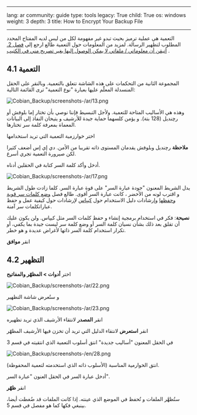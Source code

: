 

---

lang: ar
community: guide
type: tools
legacy: True
child: True
os: windows
weight: 3
depth: 3
title: How to Encrypt Your Backup File

---

<p>التعمية هي عملية ترميز بحيث تبدو غير مفهومة لكل من ليس لديه المفتاح المحدد المطلوب لتظهير الرسالة. لمزيد من المعلومات حول التعمية طالع ارجع إلى <a href="/ar/chapter_02"> فصل 2. أتيقن أن معلوماتي / ملفاتي لا يمكن الوصول إليها بغير تصريح مني في الكتيب</a> .</p>

<h2>4.1 التعمية</h2>

<p>المجموعة الثانية من التحكمات على هذه الشاشة تتعلق بالتعمية. وبالنقر على الحقل المنسدلة المعلّم عليها بعبارة "نوع التعمية" ترى القائمة التالية:</p>

<p><img alt="Cobian_Backup/screenshots-/ar/13.png" src="http://www.ar.securityinabox.org/sites/securitybkp.ngoinabox.org/files/u5/cobian-ar/13.png" title="Cobian_Backup/screenshots-/ar/13.png" /></p>

<p>وهذه هي الأساليب المتاحة للتعمية. ولأجل التبسيط فإننا نوصي بأن تختار إما بلوفش أو رچنديل (128 بتة). و يؤمن كلسهما حماية جيدة للأرشيف و يتيحان النفاذ إلى البيانات المعماة بمعرفة كلمة سر تختارها.</p>

<p>اختر خوارزمية التعمية التي تريد استخدامها</p>

<p><strong>ملاحظة</strong> رچنديل وبلوفش يقدمان المستوى ذاته تقريبا من الأمن. دي إي إس أضعف كثيرا لكن صيرورة التعمية تجري أسرع.</p>

<p>أدخل وأكد كلمة السر كتابة في الحقلين أدناه.</p>

<p><img alt="Cobian_Backup/screenshots-/ar/17.png" src="http://www.ar.securityinabox.org/sites/securitybkp.ngoinabox.org/files/u5/cobian-ar/17.png" title="Cobian_Backup/screenshots-/ar/17.png" /></p>

<p>يدل الشريط المعنون "جودة عبارة السر" على قوة عبارة السر. كلما زادت طول الشريط و اقترب لونه من الأخضر ، كانت عبارة السر أقوى. طالع فصل <a href="/chapter_03"> وضع كلمات سر قوية وحفظها</a> وإرشادات دليل الاستخدام حول <a href="keePass"> كيپاس</a> لإرشادات حول كيفية عمل و حفظ عباراتكلمات سر آمنة.</p>

<p><strong>نصيحة</strong>: فكر في استخدام برمجية إنشاء و حفظ كلمات السر مثل كيپاس. ولن يكون عليك أن تقلق بعد ذلك بشأن نسيان كلمة السر أو وضع كلمة سر ليست جيدة بما يكفي، أو تكرار استخدام كلمة السر ذاتها لأغراض عديدة و هو خطر.</p>

<p>انقر <strong>موافق</strong></p>

<h2>4.2 التظهير</h2>

<p>اختر <strong>أدوات &gt; المظهّر والمفاتيح</strong></p>

<p><img alt="Cobian_Backup/screenshots-/ar/22.png" src="http://www.ar.securityinabox.org/sites/securitybkp.ngoinabox.org/files/u5/cobian-ar/22.png" title="Cobian_Backup/screenshots-/ar/22.png" /></p>

<p>و ستُعرض شاشة التظهير</p>

<p><img alt="Cobian_Backup/screenshots-/ar/23.png" src="http://www.ar.securityinabox.org/sites/securitybkp.ngoinabox.org/files/u5/cobian-ar/23.png" title="Cobian_Backup/screenshots-/ar/23.png" /></p>

<p>انقر <strong>المصدر</strong> لانتقاء الأرشيف الذي تريد تظهيره</p>

<p>انقر <strong>استعرض</strong> لانتقاء الدليل التي تريد أن تخزن فيها الأرشيف المظهّر</p>

<p>في الحقل المعنون "أساليب جديدة" انتق أسلوب التعمية الذي انتقيته في قسم 3</p>

<p><img alt="Cobian_Backup/screenshots-/en/28.png" src="http://www.ar.securityinabox.org/sites/securitybkp.ngoinabox.org/files/u5/cobian-ar/28.png" title="Cobian_Backup/screenshots-/en/28.png" /></p>

<p>انتق الخوارمية المناسبة (الأسلوب ذاته الذي استخدمته لتعمية المحفوظة).</p>

<p>أدخل عبارة السر في الحقل العنون "عبارة السر".</p>

<p>انقر <strong>ظهّر</strong></p>

<p>ستُظهَّر الملفات و تُحفظ في الموضع الذي عينته. إذا كانت الملفات قد ضُغطت أيضا، بينبغي فكها كما هو مفصل في قسم 5.</p>



